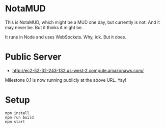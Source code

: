 # NotaMUD

This is NotaMUD, which might be a MUD one day, but currently is not. And it may never be. But it thinks it might be. 

It runs in Node and uses WebSockets. Why, idk. But it does. 

# Public Server

* http://ec2-52-32-243-132.us-west-2.compute.amazonaws.com/

Milestone 0.1 is now running publicly at the above URL. Yay!

# Setup

```
npm install
npm run build
npm start
```
